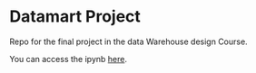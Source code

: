 # Datamart Project
Repo for the final project in the data Warehouse design Course. 

You can access the ipynb [here](./Chisom_Okereke_DW_Project.ipynb). 	  
  
